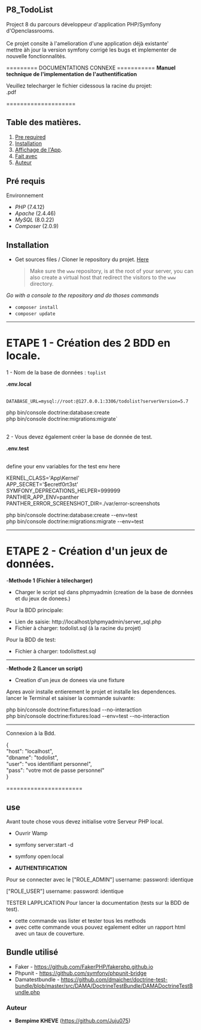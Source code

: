 ## P8_TodoList

Project 8 du parcours développeur d'application PHP/Symfony d'Openclassrooms.<br/><br/>
Ce projet consite à l'amelioration d'une application déjà existante'<br/>
mettre àh jour la version symfony corrigé les bugs et implementer de nouvelle fonctionnalités.

========= DOCUMENTATIONS CONNEXE ===========
<b>Manuel technique de l'implementation de l'authentification</b>

Veuillez telecharger le fichier cidessous la racine du projet:<br/>
.pdf

====================

## Table des matières.

1. [Pre required](#Pré-requis)
2. [Installation](#Instalation)
3. [Affichage de l'App](#use).
4. [Fait avec](#Fait-avec)
5. [Auteur](#Auteur)

## Pré requis

Environnement

- _PHP_ (7.4.12)
- _Apache_ (2.4.46)
- _MySQL_ (8.0.22)
- _Composer_ (2.0.9)

## Installation

- Get sources files / Cloner le repository du projet. [Here](https://github.com/Juju075/Todolist3)
  > Make sure the `www` repository, is at the root of your server, you can also create a virtual host that redirect the visitors to the `www` directory.

_Go with a console to the repository and do thoses commands_

- `composer install`
- `composer update`

---

# ETAPE 1 - Création des 2 BDD en locale.

1 - Nom de la base de données : `toplist`<br>

<b>.env.local</b><br><br>

`DATABASE_URL=mysql://root:@127.0.0.1:3306/todolist?serverVersion=5.7`

php bin/console doctrine:database:create<br>
php bin/console doctrine:migrations:migrate`<br><br>

2 - Vous devez également créer la base de donnée de test.<br>

<b>.env.test</b><br><br>

define your env variables for the test env here

KERNEL_CLASS='App\Kernel'<br>
APP_SECRET='$ecretf0rt3st'<br>
SYMFONY_DEPRECATIONS_HELPER=999999<br>
PANTHER_APP_ENV=panther<br>
PANTHER_ERROR_SCREENSHOT_DIR=./var/error-screenshots

php bin/console doctrine:database:create --env=test<br>
php bin/console doctrine:migrations:migrate --env=test<br>

---

# ETAPE 2 - Création d'un jeux de données.

-<b>Methode 1 (Fichier à télecharger)</b>

- Charger le script sql dans phpmyadmin (creation de la base de données et du jeux de donees.)

Pour la BDD principale:

- Lien de saisie: http://localhost/phpmyadmin/server_sql.php
- Fichier à charger: todolist.sql (à la racine du projet)

Pour la BDD de test:

- Fichier à charger: todolisttest.sql

---

-<b>Methode 2 (Lancer un script)</b>

- Creation d'un jeux de donees via une fixture<br/>

Apres avoir installe entierement le projet et installe les dependences.<br/>
lancer le Terminal et saisiser la commande suivante:<br/>

php bin/console doctrine:fixtures:load --no-interaction<br/>
php bin/console doctrine:fixtures:load --env=test --no-interaction<br/>

---

Connexion à la Bdd.<br/>

{<br/>
"host": "localhost",<br/>
"dbname": "todolist",<br/>
"user": "vos identifiant personnel",<br/>
"pass": "votre mot de passe personnel"<br/>
}<br/>

======================

## use

Avant toute chose vous devez initialise votre Serveur PHP local.

- Ouvrir Wamp
- symfony server:start -d
- symfony open:local

- <b>AUTHENTIFICATION</b> <br/>

Pour se connecter avec le
["ROLE_ADMIN"]
username:
password: identique

["ROLE_USER"]
username:
password: identique

TESTER LAPPLICATION
Pour lancer la documentation (tests sur la BDD de test).

- cette commande vas lister et tester tous les methods
- avec cette commande vous pouvez egalement editer un rapport html avec un taux de couverture.

## Bundle utilisé

- Faker - https://github.com/FakerPHP/fakerphp.github.io<br/>
- Phpunit - https://github.com/symfony/phpunit-bridge<br/>
- Damatestbundle - https://github.com/dmaicher/doctrine-test-bundle/blob/master/src/DAMA/DoctrineTestBundle/DAMADoctrineTestBundle.php<br/>

### Auteur

- **Bempime KHEVE** (https://github.com/Juju075)<br/>
